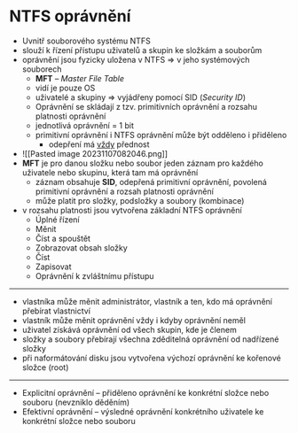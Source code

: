 # NTFS oprávnění
- Uvnitř souborového systému NTFS
- slouží k řízení přístupu uživatelů a skupin ke složkám a souborům
- oprávnění jsou fyzicky uložena v NTFS => v jeho systémových souborech
	- **MFT** – *Master File Table*
	- vidí je pouze OS
	- uživatelé a skupiny => vyjádřeny pomocí SID (*Security ID*)
	- Oprávnění se skládají z tzv. primitivních oprávnění a rozsahu platnosti oprávnění
	- jednotlivá oprávnění = 1 bit
	- primitivní oprávnění i NTFS oprávnění může být odděleno i přiděleno
		- odepření má <u>vždy</u> přednost
- ![[Pasted image 20231107082046.png]]
- **MFT** je pro danou složku nebo soubor jeden záznam pro každého uživatele nebo skupinu, která tam má oprávnění
	- záznam obsahuje **SID**, odepřená primitivní oprávnění, povolená primitivní oprávnění a rozsah platnosti oprávnění
	- může platit pro složky, podsložky a soubory (kombinace)
- v rozsahu platnosti jsou vytvořena základní NTFS oprávnění
	- Úplné řízení
	- Měnit
	- Číst a spouštět
	- Zobrazovat obsah složky
	- Číst
	- Zapisovat
	- Oprávnění k zvláštnímu přístupu
---
- vlastníka může měnit administrátor, vlastník a ten, kdo má oprávnění přebírat vlastnictví
- vlastník může měnit oprávnění vždy i kdyby oprávnění neměl
- uživatel získává oprávnění od všech skupin, kde je členem
- složky a soubory přebírají všechna zděditelná oprávnění od nadřízené složky
- při naformátování disku jsou vytvořena výchozí oprávnění ke kořenové složce (root)
---
- Explicitní oprávnění – přiděleno oprávnění ke konkrétní složce nebo souboru (nevzniklo děděním)
- Efektivní oprávnění – výsledné oprávnění konkrétního uživatele ke konkrétní složce nebo souboru